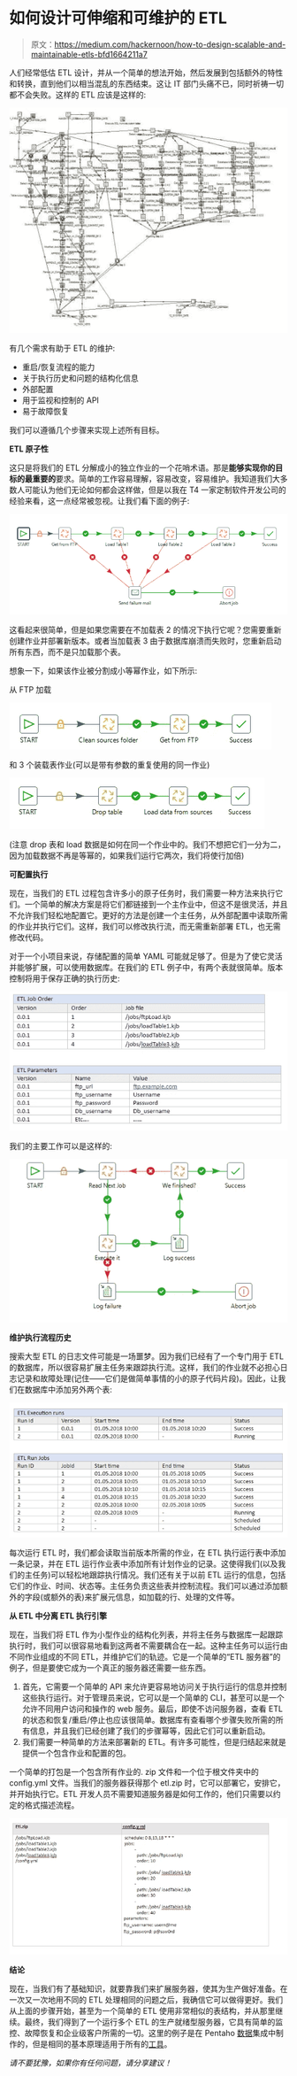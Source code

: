 # 如何设计可伸缩和可维护的 ETL

> 原文：<https://medium.com/hackernoon/how-to-design-scalable-and-maintainable-etls-bfd1664211a7>

人们经常低估 ETL 设计，并从一个简单的想法开始，然后发展到包括额外的特性和转换，直到他们以相当混乱的东西结束。这让 IT 部门头痛不已，同时祈祷一切都不会失败。这样的 ETL 应该是这样的:

![](img/b116d3282c1a8cac40776748227a8a5d.png)

有几个需求有助于 ETL 的维护:

*   重启/恢复流程的能力
*   关于执行历史和问题的结构化信息
*   外部配置
*   用于监视和控制的 API
*   易于故障恢复

我们可以遵循几个步骤来实现上述所有目标。

**ETL 原子性**

这只是将我们的 ETL 分解成小的独立作业的一个花哨术语。那是**能够实现你的目标的最重要的**要求。简单的工作容易理解，容易改变，容易维护。我知道我们大多数人可能认为他们无论如何都会这样做，但是以我在 T4 一家定制软件开发公司的经验来看，这一点经常被忽视。让我们看下面的例子:

![](img/99dd93d79b637bf70350873791aa1a1a.png)

这看起来很简单，但是如果您需要在不加载表 2 的情况下执行它呢？您需要重新创建作业并部署新版本。或者当加载表 3 由于数据库崩溃而失败时，您重新启动所有东西，而不是只加载那个表。

想象一下，如果该作业被分割成小等幂作业，如下所示:

从 FTP 加载

![](img/d4c6874cc0be782c8e99055cd1c13a82.png)

和 3 个装载表作业(可以是带有参数的重复使用的同一作业)

![](img/783f8ee998615237d5059cb0f93274f9.png)

(注意 drop 表和 load 数据是如何在同一个作业中的。我们不想把它们一分为二，因为加载数据不再是等幂的，如果我们运行它两次，我们将使行加倍)

**可配置执行**

现在，当我们的 ETL 过程包含许多小的原子任务时，我们需要一种方法来执行它们。一个简单的解决方案是将它们都链接到一个主作业中，但这不是很灵活，并且不允许我们轻松地配置它。更好的方法是创建一个主任务，从外部配置中读取所需的作业并执行它们。这样，我们可以修改执行流，而无需重新部署 ETL，也无需修改代码。

对于一个小项目来说，存储配置的简单 YAML 可能就足够了。但是为了使它灵活并能够扩展，可以使用数据库。在我们的 ETL 例子中，有两个表就很简单。版本控制将用于保存正确的执行历史:

![](img/24af41fef614a057ffd7d3280e257c58.png)

我们的主要工作可以是这样的:

![](img/804b134b0265b387ac3355aeb27df74b.png)

**维护执行流程历史**

搜索大型 ETL 的日志文件可能是一场噩梦。因为我们已经有了一个专门用于 ETL 的数据库，所以很容易扩展主任务来跟踪执行流。这样，我们的作业就不必担心日志记录和故障处理(记住——它们是做简单事情的小的原子代码片段)。因此，让我们在数据库中添加另外两个表:

![](img/efa1a533a13747ddc427bef5d4b077c9.png)

每次运行 ETL 时，我们都会读取当前版本所需的作业，在 ETL 执行运行表中添加一条记录，并在 ETL 运行作业表中添加所有计划作业的记录。这使得我们(以及我们的主任务)可以轻松地跟踪执行情况。我们还有关于以前 ETL 运行的信息，包括它们的作业、时间、状态等。主任务负责这些表并控制流程。我们可以通过添加额外的字段(或额外的表)来扩展元信息，如加载的行、处理的文件等。

**从 ETL 中分离 ETL 执行引擎**

现在，当我们将 ETL 作为小型作业的结构化列表，并将主任务与数据库一起跟踪执行时，我们可以很容易地看到这两者不需要耦合在一起。这种主任务可以运行由不同作业组成的不同 ETL，并维护它们的轨迹。它是一个简单的“ETL 服务器”的例子，但是要使它成为一个真正的服务器还需要一些东西。

1.  首先，它需要一个简单的 API 来允许更容易地访问关于执行运行的信息并控制这些执行运行。对于管理员来说，它可以是一个简单的 CLI，甚至可以是一个允许不同用户访问和操作的 web 服务。最后，即使不访问服务器，查看 ETL 的状态和恢复/重启/停止也应该很简单。数据库有查看哪个步骤失败所需的所有信息，并且我们已经创建了我们的步骤幂等，因此它们可以重新启动。
2.  我们需要一种简单的方法来部署新的 ETL。有许多可能性，但是归结起来就是提供一个包含作业和配置的包。

一个简单的打包是一个包含所有作业的. zip 文件和一个位于根文件夹中的 config.yml 文件。当我们的服务器获得那个 etl.zip 时，它可以部署它，安排它，并开始执行它。ETL 开发人员不需要知道服务器是如何工作的，他们只需要以约定的格式描述流程。

![](img/aa548b23bc79b8eb1e936cf354d4b5df.png)

**结论**

现在，当我们有了基础知识，就要靠我们来扩展服务器，使其为生产做好准备。在一次又一次地用不同的 ETL 处理相同的问题之后，我确信它可以做得更好。我们从上面的步骤开始，甚至为一个简单的 ETL 使用非常相似的表结构，并从那里继续。最终，我们得到了一个运行多个 ETL 的生产就绪型服务器，它具有简单的监控、故障恢复和企业级客户所需的一切。这里的例子是在 Pentaho [数据](https://hackernoon.com/tagged/data)集成中制作的，但是相同的基本原理适用于所有的[工具](https://hackernoon.com/tagged/tools)。

*请不要犹豫，如果你有任何问题，请分享建议！*